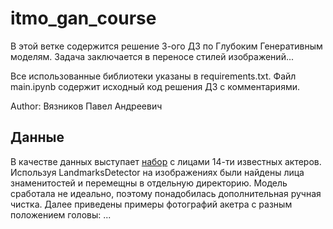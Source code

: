 # itmo_gan_course

В этой ветке содержится решение 3-ого ДЗ по Глубоким Генеративным моделям. Задача заключается в переносе стилей изображений...

Все использованные библиотеки указаны в requirements.txt. Файл main.ipynb содержит исходный код решения ДЗ с комментариями.

Author: Вязников Павел Андреевич

## Данные

В качестве данных выступает [набор](https://www.kaggle.com/datasets/danupnelson/14-celebrity-faces-dataset) с лицами 14-ти известных актеров. Используя LandmarksDetector на изображениях были найдены лица знаменитостей и перемещны в отдельную директорию. Модель сработала не идеально, поэтому понадобилась дополнительная ручная чистка. Далее приведены примеры фотографий акетра с разным положением головы:
...
